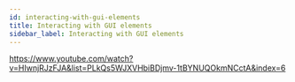 ```yaml
---
id: interacting-with-gui-elements
title: Interacting with GUI elements
sidebar_label: Interacting with GUI elements
---
```

https://www.youtube.com/watch?v=HIwnjRJzFJA&list=PLkQs5WJXVHbiBDjmv-1tBYNUQOkmNCctA&index=6